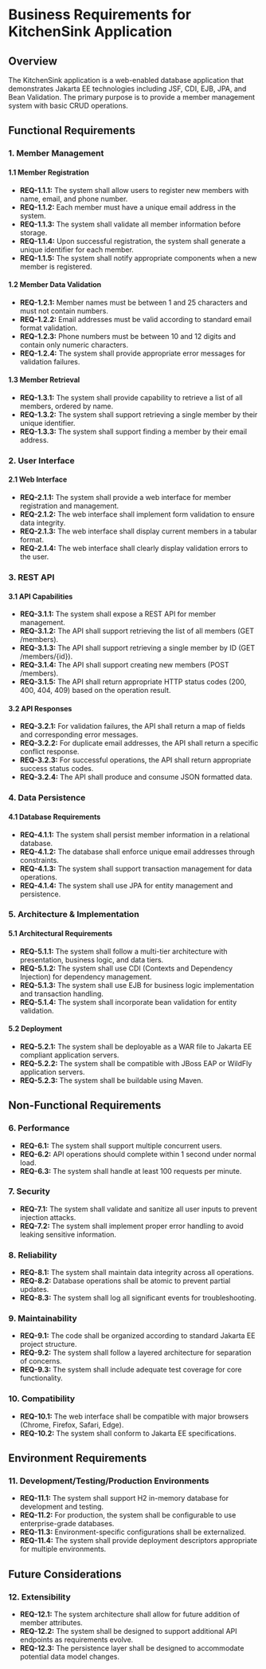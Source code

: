# Business Requirements for KitchenSink Application

## Overview

The KitchenSink application is a web-enabled database application that demonstrates Jakarta EE technologies including JSF, CDI, EJB, JPA, and Bean Validation. The primary purpose is to provide a member management system with basic CRUD operations.

## Functional Requirements

### 1. Member Management

#### 1.1 Member Registration
- **REQ-1.1.1:** The system shall allow users to register new members with name, email, and phone number.
- **REQ-1.1.2:** Each member must have a unique email address in the system.
- **REQ-1.1.3:** The system shall validate all member information before storage.
- **REQ-1.1.4:** Upon successful registration, the system shall generate a unique identifier for each member.
- **REQ-1.1.5:** The system shall notify appropriate components when a new member is registered.

#### 1.2 Member Data Validation
- **REQ-1.2.1:** Member names must be between 1 and 25 characters and must not contain numbers.
- **REQ-1.2.2:** Email addresses must be valid according to standard email format validation.
- **REQ-1.2.3:** Phone numbers must be between 10 and 12 digits and contain only numeric characters.
- **REQ-1.2.4:** The system shall provide appropriate error messages for validation failures.

#### 1.3 Member Retrieval
- **REQ-1.3.1:** The system shall provide capability to retrieve a list of all members, ordered by name.
- **REQ-1.3.2:** The system shall support retrieving a single member by their unique identifier.
- **REQ-1.3.3:** The system shall support finding a member by their email address.

### 2. User Interface

#### 2.1 Web Interface
- **REQ-2.1.1:** The system shall provide a web interface for member registration and management.
- **REQ-2.1.2:** The web interface shall implement form validation to ensure data integrity.
- **REQ-2.1.3:** The web interface shall display current members in a tabular format.
- **REQ-2.1.4:** The web interface shall clearly display validation errors to the user.

### 3. REST API

#### 3.1 API Capabilities
- **REQ-3.1.1:** The system shall expose a REST API for member management.
- **REQ-3.1.2:** The API shall support retrieving the list of all members (GET /members).
- **REQ-3.1.3:** The API shall support retrieving a single member by ID (GET /members/{id}).
- **REQ-3.1.4:** The API shall support creating new members (POST /members).
- **REQ-3.1.5:** The API shall return appropriate HTTP status codes (200, 400, 404, 409) based on the operation result.

#### 3.2 API Responses
- **REQ-3.2.1:** For validation failures, the API shall return a map of fields and corresponding error messages.
- **REQ-3.2.2:** For duplicate email addresses, the API shall return a specific conflict response.
- **REQ-3.2.3:** For successful operations, the API shall return appropriate success status codes.
- **REQ-3.2.4:** The API shall produce and consume JSON formatted data.

### 4. Data Persistence

#### 4.1 Database Requirements
- **REQ-4.1.1:** The system shall persist member information in a relational database.
- **REQ-4.1.2:** The database shall enforce unique email addresses through constraints.
- **REQ-4.1.3:** The system shall support transaction management for data operations.
- **REQ-4.1.4:** The system shall use JPA for entity management and persistence.

### 5. Architecture & Implementation

#### 5.1 Architectural Requirements
- **REQ-5.1.1:** The system shall follow a multi-tier architecture with presentation, business logic, and data tiers.
- **REQ-5.1.2:** The system shall use CDI (Contexts and Dependency Injection) for dependency management.
- **REQ-5.1.3:** The system shall use EJB for business logic implementation and transaction handling.
- **REQ-5.1.4:** The system shall incorporate bean validation for entity validation.

#### 5.2 Deployment
- **REQ-5.2.1:** The system shall be deployable as a WAR file to Jakarta EE compliant application servers.
- **REQ-5.2.2:** The system shall be compatible with JBoss EAP or WildFly application servers.
- **REQ-5.2.3:** The system shall be buildable using Maven.

## Non-Functional Requirements

### 6. Performance

- **REQ-6.1:** The system shall support multiple concurrent users.
- **REQ-6.2:** API operations should complete within 1 second under normal load.
- **REQ-6.3:** The system shall handle at least 100 requests per minute.

### 7. Security

- **REQ-7.1:** The system shall validate and sanitize all user inputs to prevent injection attacks.
- **REQ-7.2:** The system shall implement proper error handling to avoid leaking sensitive information.

### 8. Reliability

- **REQ-8.1:** The system shall maintain data integrity across all operations.
- **REQ-8.2:** Database operations shall be atomic to prevent partial updates.
- **REQ-8.3:** The system shall log all significant events for troubleshooting.

### 9. Maintainability

- **REQ-9.1:** The code shall be organized according to standard Jakarta EE project structure.
- **REQ-9.2:** The system shall follow a layered architecture for separation of concerns.
- **REQ-9.3:** The system shall include adequate test coverage for core functionality.

### 10. Compatibility

- **REQ-10.1:** The web interface shall be compatible with major browsers (Chrome, Firefox, Safari, Edge).
- **REQ-10.2:** The system shall conform to Jakarta EE specifications.

## Environment Requirements

### 11. Development/Testing/Production Environments

- **REQ-11.1:** The system shall support H2 in-memory database for development and testing.
- **REQ-11.2:** For production, the system shall be configurable to use enterprise-grade databases.
- **REQ-11.3:** Environment-specific configurations shall be externalized.
- **REQ-11.4:** The system shall provide deployment descriptors appropriate for multiple environments.

## Future Considerations

### 12. Extensibility

- **REQ-12.1:** The system architecture shall allow for future addition of member attributes.
- **REQ-12.2:** The system shall be designed to support additional API endpoints as requirements evolve.
- **REQ-12.3:** The persistence layer shall be designed to accommodate potential data model changes. 